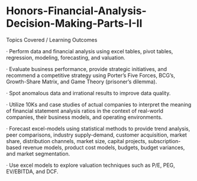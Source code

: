 # Honors-Financial-Analysis-Decision-Making-Parts-I-II

Topics Covered / Learning Outcomes

·       Perform data and financial analysis using excel tables, pivot tables, regression, modeling, forecasting, and valuation.

·       Evaluate business performance, provide strategic initiatives, and recommend a competitive strategy using Porter’s Five Forces, BCG’s,  Growth-Share Matrix, and Game Theory (prisoner’s dilemma).

·       Spot anomalous data and irrational results to improve data quality.

·       Utilize 10Ks and case studies of actual companies to interpret the meaning of financial statement analysis ratios in the context of real-world companies, their business models, and operating environments.

·       Forecast excel-models using statistical methods to provide trend analysis, peer comparisons, industry supply-demand, customer acquisition, market share, distribution channels, market size, capital projects, subscription-based revenue models, product cost models, budgets, budget variances, and market segmentation.

·       Use excel models to explore valuation techniques such as P/E, PEG, EV/EBITDA, and DCF. 
